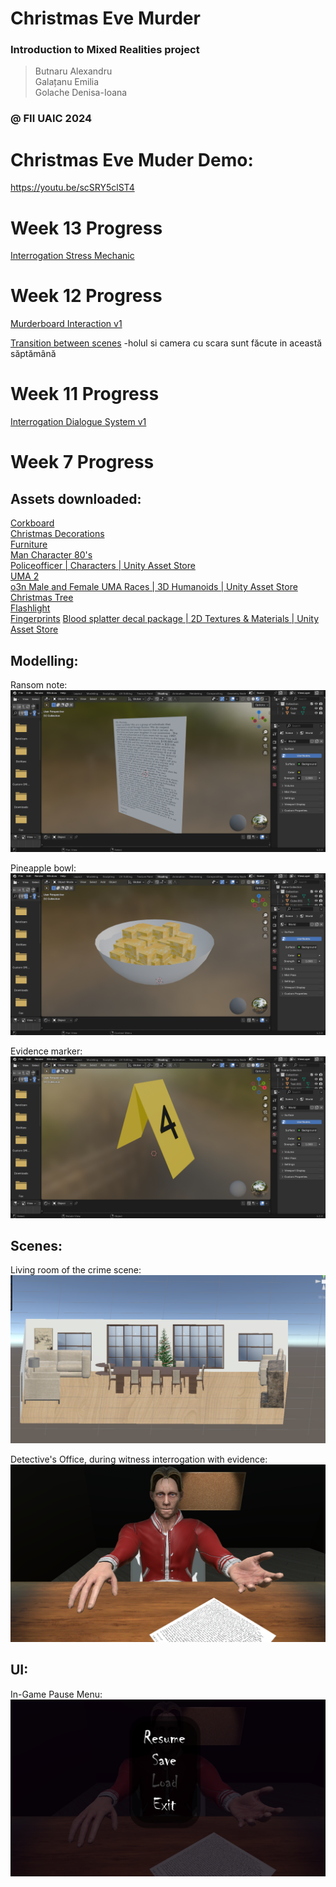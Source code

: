 # Christmas Eve Murder

### Introduction to Mixed Realities project

> Butnaru Alexandru\
> Galațanu Emilia\
> Golache Denisa-Ioana

### @ FII UAIC 2024

# Christmas Eve Muder Demo:
https://youtu.be/scSRY5clST4 

# Week 13 Progress
[Interrogation Stress Mechanic](https://youtu.be/XQo_gG6ArrU)

# Week 12 Progress
[Murderboard Interaction v1](https://youtu.be/0P66ETJ7LRU)

[Transition between scenes](https://youtu.be/g0DdSFh27i8) -holul si camera cu scara sunt făcute in această săptămână

# Week 11 Progress
[Interrogation Dialogue System v1](https://youtu.be/ual7n2ilVeM)

# Week 7 Progress
## Assets downloaded:
[Corkboard](https://assetstore.unity.com/packages/3d/props/furniture/corkboard-desk-294674)\
[Christmas Decorations](https://assetstore.unity.com/packages/3d/props/interior/christmas-decoration-props-159202#description)\
[Furniture](https://assetstore.unity.com/packages/3d/props/furniture/big-furniture-pack-7717)\
[Man Character 80's](https://assetstore.unity.com/packages/3d/characters/humanoids/humans/man-character-80-s-273883)\
[Policeofficer | Characters | Unity Asset Store](https://assetstore.unity.com/packages/3d/characters/humanoids/humans/policeofficer-177761)\
[UMA 2](https://assetstore.unity.com/packages/3d/characters/uma-2-35611)\
[o3n Male and Female UMA Races | 3D Humanoids | Unity Asset Store](https://assetstore.unity.com/packages/3d/characters/humanoids/o3n-male-and-female-uma-races-102187)\
[Christmas Tree](https://www.cgtrader.com/items/721106/download-page)\
[Flashlight](https://assetstore.unity.com/packages/3d/props/electronics/flashlight-18972)\
[Fingerprints](https://www.fab.com/listings/901a4547-11f3-41a1-857c-0bed72691b93)
[Blood splatter decal package | 2D Textures & Materials | Unity Asset Store](https://assetstore.unity.com/packages/2d/textures-materials/blood-splatter-decal-package-7518#content)

## Modelling:
Ransom note:
![Ransom Note](Modelling//RansomNote.png)

Pineapple bowl:
![Pineapple Bowl](Modelling//PineappleBowl.png)

Evidence marker:
![Evidence Marker](Modelling//StobokEvidenceMarker.png)

## Scenes:
Living room of the crime scene:
![Living room](SceneImages//LivingRoom.png)

Detective's Office, during witness interrogation with evidence:
![Interrogating witness in office](SceneImages/Interrogation.png)

## UI:
In-Game Pause Menu:
![Interrogation Menu Opened](SceneImages/InterrogationMenuOpened.png)
